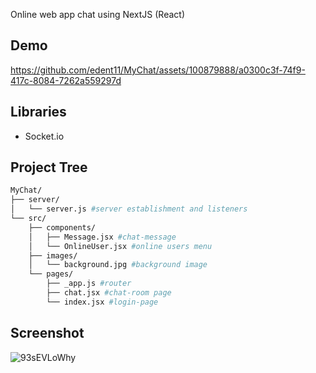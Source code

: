 Online web app chat using NextJS (React)

## Demo
https://github.com/edent11/MyChat/assets/100879888/a0300c3f-74f9-417c-8084-7262a559297d

## Libraries
- Socket.io


## Project Tree

```bash
MyChat/
├── server/
│   └── server.js #server establishment and listeners
└── src/
    ├── components/
    │   ├── Message.jsx #chat-message
    │   └── OnlineUser.jsx #online users menu
    ├── images/
    │   └── background.jpg #background image
    └── pages/
        ├── _app.js #router
        ├── chat.jsx #chat-room page
        └── index.jsx #login-page
```

## Screenshot
![93sEVLoWhy](https://github.com/edent11/MyChat/assets/100879888/85d8fb84-d62d-4e21-8d65-279b3e094624)




